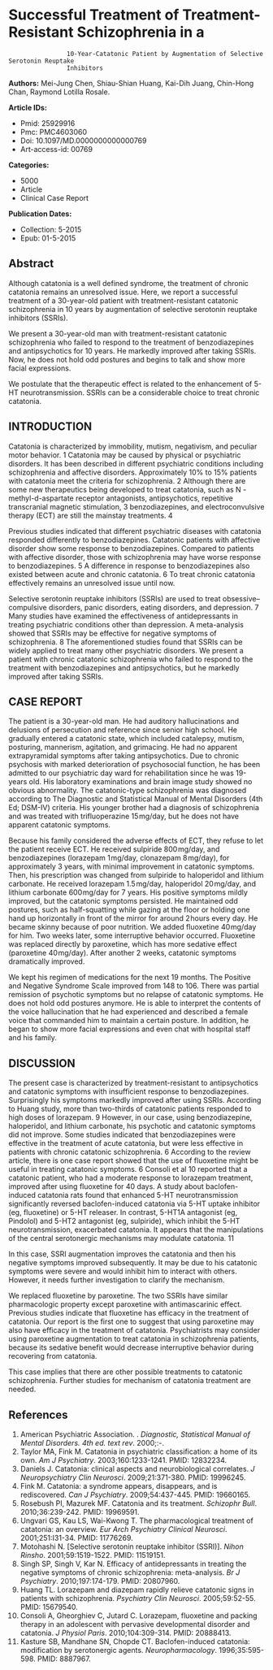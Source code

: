 # Successful Treatment of Treatment-Resistant Schizophrenia in a
                    10-Year-Catatonic Patient by Augmentation of Selective Serotonin Reuptake
                    Inhibitors

**Authors:** Mei-Jung Chen, Shiau-Shian Huang, Kai-Dih Juang, Chin-Hong Chan, Raymond Lotilla Rosale.

**Article IDs:**
- Pmid: 25929916
- Pmc: PMC4603060
- Doi: 10.1097/MD.0000000000000769
- Art-access-id: 00769

**Categories:**
- 5000
- Article
- Clinical Case Report

**Publication Dates:**
- Collection: 5-2015
- Epub: 01-5-2015

## Abstract

Although catatonia is a well defined syndrome, the treatment of chronic catatonia
                    remains an unresolved issue. Here, we report a successful treatment of a
                    30-year-old patient with treatment-resistant catatonic schizophrenia in 10 years
                    by augmentation of selective serotonin reuptake inhibitors (SSRIs).

We present a 30-year-old man with treatment-resistant catatonic schizophrenia who
                    failed to respond to the treatment of benzodiazepines and antipsychotics for 10
                    years. He markedly improved after taking SSRIs. Now, he does not hold odd
                    postures and begins to talk and show more facial expressions.

We postulate that the therapeutic effect is related to the enhancement of 5-HT
                    neurotransmission. SSRIs can be a considerable choice to treat chronic
                    catatonia.

## INTRODUCTION

Catatonia is characterized by immobility, mutism, negativism, and peculiar motor
                behavior.
                    1
                 Catatonia may be
                caused by physical or psychiatric disorders. It has been described in different
                psychiatric conditions including schizophrenia and affective disorders.
                Approximately 10% to 15% patients with catatonia meet the criteria for
                schizophrenia.
                    2
                 Although there are
                some new therapeutics being developed to treat catatonia, such as N
                -methyl-d-aspartate receptor antagonists, antipsychotics, repetitive
                transcranial magnetic stimulation,
                    3
                 benzodiazepines,
                and electroconvulsive therapy (ECT) are still the mainstay treatments.
                    4

Previous studies indicated that different psychiatric diseases with catatonia
                responded differently to benzodiazepines. Catatonic patients with affective disorder
                show some response to benzodiazepines. Compared to patients with affective disorder,
                those with schizophrenia may have worse response to benzodiazepines.
                    5
                 A difference in
                response to benzodiazepines also existed between acute and chronic catatonia.
                    6
                 To treat chronic
                catatonia effectively remains an unresolved issue until now.

Selective serotonin reuptake inhibitors (SSRIs) are used to treat
                obsessive–compulsive disorders, panic disorders, eating disorders, and
                depression.
                    7
                 Many studies have
                examined the effectiveness of antidepressants in treating psychiatric conditions
                other than depression. A meta-analysis showed that SSRIs may be effective for
                negative symptoms of schizophrenia.
                    8
                 The aforementioned
                studies found that SSRIs can be widely applied to treat many other psychiatric
                disorders. We present a patient with chronic catatonic schizophrenia who failed to
                respond to the treatment with benzodiazepines and antipsychotics, but he markedly
                improved after taking SSRIs.

## CASE REPORT

The patient is a 30-year-old man. He had auditory hallucinations and delusions of
                persecution and reference since senior high school. He gradually entered a catatonic
                state, which included catalepsy, mutism, posturing, mannerism, agitation, and
                grimacing. He had no apparent extrapyramidal symptoms after taking antipsychotics.
                Due to chronic psychosis with marked deterioration of psychosocial function, he has
                been admitted to our psychiatric day ward for rehabilitation since he was 19-years
                old. His laboratory examinations and brain image study showed no obvious
                abnormality. The catatonic-type schizophrenia was diagnosed according to The
                Diagnostic and Statistical Manual of Mental Disorders (4th Ed; DSM-IV) criteria. His
                younger brother had a diagnosis of schizophrenia and was treated with
                trifluoperazine 15 mg/day, but he does not have apparent catatonic symptoms.

Because his family considered the adverse effects of ECT, they refuse to let the
                patient receive ECT. He received sulpiride 800 mg/day, and benzodiazepines
                (lorazepam 1 mg/day, clonazepam 8 mg/day), for approximately 3
                years, with minimal improvement in catatonic symptoms. Then, his prescription was
                changed from sulpiride to haloperidol and lithium carbonate. He received lorazepam
                1.5 mg/day, haloperidol 20 mg/day, and lithium carbonate
                600 mg/day for 7 years. His positive symptoms mildly improved, but the
                catatonic symptoms persisted. He maintained odd postures, such as half-squatting
                while gazing at the floor or holding one hand up horizontally in front of the mirror
                for around 2 hours every day. He became skinny because of poor nutrition. We
                added fluoxetine 40 mg/day for him. Two weeks later, some interruptive
                behavior occurred. Fluoxetine was replaced directly by paroxetine, which has more
                sedative effect (paroxetine 40 mg/day). After another 2 weeks, catatonic
                symptoms dramatically improved.

We kept his regimen of medications for the next 19 months. The Positive and Negative
                Syndrome Scale improved from 148 to 106. There was partial remission of psychotic
                symptoms but no relapse of catatonic symptoms. He does not hold odd postures
                anymore. He is able to interpret the contents of the voice hallucination that he had
                experienced and described a female voice that commanded him to maintain a certain
                posture. In addition, he began to show more facial expressions and even chat with
                hospital staff and his family.

## DISCUSSION

The present case is characterized by treatment-resistant to antipsychotics and
                catatonic symptoms with insufficient response to benzodiazepines. Surprisingly his
                symptoms markedly improved after using SSRIs. According to Huang study, more than
                two-thirds of catatonic patients responded to high doses of lorazepam.
                    9
                 However, in our
                case, using benzodiazepine, haloperidol, and lithium carbonate, his psychotic and
                catatonic symptoms did not improve. Some studies indicated that benzodiazepines were
                effective in the treatment of acute catatonia, but were less effective in patients
                with chronic catatonic schizophrenia.
                    6
                 According to the
                review article, there is one case report showed that the use of fluoxetine might be
                useful in treating catatonic symptoms.
                    6
                 Consoli et al
                    10
                 reported that a
                catatonic patient, who had a moderate response to lorazepam treatment, improved
                after using fluoxetine for 40 days. A study about baclofen-induced catatonia rats
                found that enhanced 5-HT neurotransmission significantly reversed baclofen-induced
                catatonia via 5-HT uptake inhibitor (eg, fluoxetine) or 5-HT releaser. In contrast,
                5-HT1A antagonist (eg, Pindolol) and 5-HT2 antagonist (eg, sulpiride), which inhibit
                the 5-HT neurotransmission, exacerbated catatonia. It appears that the manipulations
                of the central serotonergic mechanisms may modulate catatonia.
                    11

In this case, SSRI augmentation improves the catatonia and then his negative symptoms
                improved subsequently. It may be due to his catatonic symptoms were severe and would
                inhibit him to interact with others. However, it needs further investigation to
                clarify the mechanism.

We replaced fluoxetine by paroxetine. The two SSRIs have similar pharmacologic
                property except paroxetine with antimascarinic effect. Previous studies indicate
                that fluoxetine has efficacy in the treatment of catatonia. Our report is the first
                one to suggest that using paroxetine may also have efficacy in the treatment of
                catatonia. Psychiatrists may consider using paroxetine augmentation to treat
                catatonia in schizophrenia patients, because its sedative benefit would decrease
                interruptive behavior during recovering from catatonia.

This case implies that there are other possible treatments to catatonic
                schizophrenia. Further studies for mechanism of catatonia treatment are needed.

## References

1. American Psychiatric Association. . *Diagnostic, Statistical Manual of Mental Disorders. 4th ed. text rev*. 2000;:-.
2. Taylor MA, Fink M. Catatonia
                    in psychiatric classification: a home of its own. *Am J Psychiatry*. 2003;160:1233-1241. PMID: 12832234.
3. Daniels J. Catatonia:
                    clinical aspects and neurobiological correlates. *J Neuropsychiatry Clin Neurosci*. 2009;21:371-380. PMID: 19996245.
4. Fink M. Catatonia:
                    a syndrome appears, disappears, and is rediscovered. *Can J Psychiatry*. 2009;54:437-445. PMID: 19660165.
5. Rosebush PI, Mazurek MF. Catatonia
                    and its treatment. *Schizophr Bull*. 2010;36:239-242. PMID: 19969591.
6. Ungvari GS, Kau LS, Wai-Kwong T. The
                    pharmacological treatment of catatonia: an overview. *Eur Arch Psychiatry Clinical Neurosci*. 2001;251:I31-34. PMID: 11776269.
7. Motohashi N. [Selective
                    serotonin reuptake inhibitor (SSRI)]. *Nihon Rinsho*. 2001;59:1519-1522. PMID: 11519151.
8. Singh SP, Singh V, Kar N. Efficacy of
                    antidepressants in treating the negative symptoms of chronic schizophrenia:
                    meta-analysis. *Br J Psychiatry*. 2010;197:174-179. PMID: 20807960.
9. Huang TL. Lorazepam
                    and diazepam rapidly relieve catatonic signs in patients with schizophrenia. *Psychiatry Clin Neurosci*. 2005;59:52-55. PMID: 15679540.
10. Consoli A, Gheorghiev C, Jutard C. Lorazepam,
                    fluoxetine and packing therapy in an adolescent with pervasive developmental
                    disorder and catatonia. *J Physiol Paris*. 2010;104:309-314. PMID: 20888413.
11. Kasture SB, Mandhane SN, Chopde CT. Baclofen-induced
                    catatonia: modification by serotonergic agents. *Neuropharmacology*. 1996;35:595-598. PMID: 8887967.
